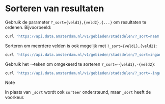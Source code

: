 # Sorteren van resultaten

Gebruik de parameter `?_sort={veld1},{veld2},{...}` om resultaten te
ordenen. Bijvoorbeeld:

``` bash
curl 'https://api.data.amsterdam.nl/v1/gebieden/stadsdelen/?_sort=naam'
```

Sorteren om meerdere velden is ook mogelijk met
`?_sort={veld1},{veld2}`:

``` bash
curl 'https://api.data.amsterdam.nl/v1/gebieden/stadsdelen/?_sort=ingangCyclus,naam'
```

Gebruik het `-`-teken om omgekeerd te sorteren
`?_sort=-{veld1},-{veld2}`:

``` bash
curl 'https://api.data.amsterdam.nl/v1/gebieden/stadsdelen/?_sort=-ingangCyclus,naam'
```

<div class="note">

<div class="title">

Note

</div>

In plaats van `_sort` wordt ook `sorteer` ondersteund, maar `_sort`
heeft de voorkeur.

</div>
